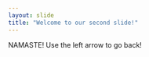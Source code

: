 ```yaml
---
layout: slide
title: "Welcome to our second slide!"
---
```

NAMASTE!
Use the left arrow to go back!
